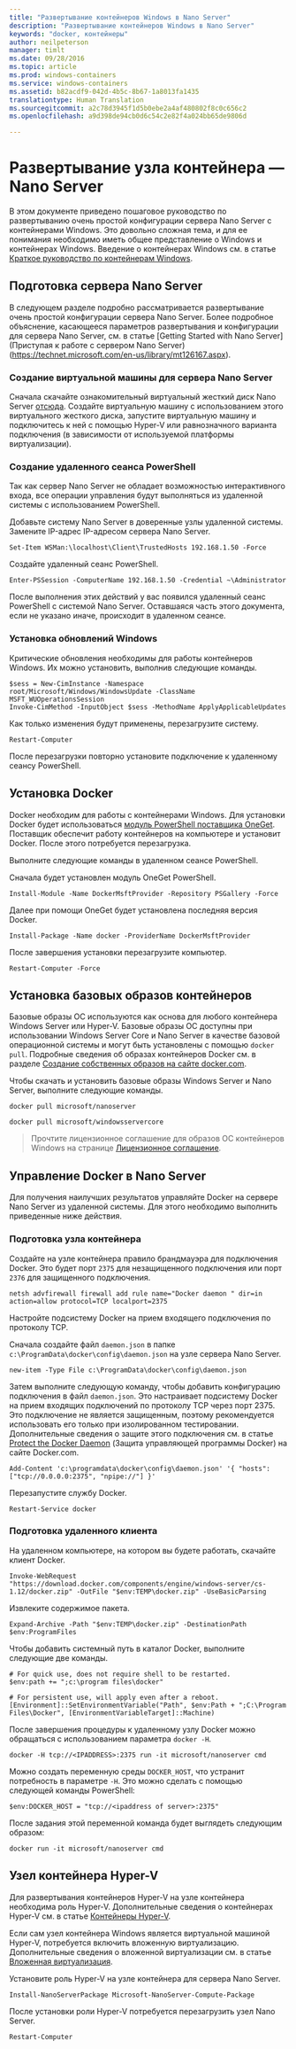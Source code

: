 ```yaml
---
title: "Развертывание контейнеров Windows в Nano Server"
description: "Развертывание контейнеров Windows в Nano Server"
keywords: "docker, контейнеры"
author: neilpeterson
manager: timlt
ms.date: 09/28/2016
ms.topic: article
ms.prod: windows-containers
ms.service: windows-containers
ms.assetid: b82acdf9-042d-4b5c-8b67-1a8013fa1435
translationtype: Human Translation
ms.sourcegitcommit: a2c78d3945f1d5b0ebe2a4af480802f8c0c656c2
ms.openlocfilehash: a9d398de94cb0d6c54c2e82f4a024bb65de9806d

---
```


# Развертывание узла контейнера — Nano Server

В этом документе приведено пошаговое руководство по развертыванию очень простой конфигурации сервера Nano Server с контейнерами Windows. Это довольно сложная тема, и для ее понимания необходимо иметь общее представление о Windows и контейнерах Windows. Введение о контейнерах Windows см. в статье [Краткое руководство по контейнерам Windows](../quick_start/quick_start.md).

## Подготовка сервера Nano Server

В следующем разделе подробно рассматривается развертывание очень простой конфигурации сервера Nano Server. Более подробное объяснение, касающееся параметров развертывания и конфигурации для сервера Nano Server, см. в статье [Getting Started with Nano Server] (Приступая к работе с сервером Nano Server) (https://technet.microsoft.com/en-us/library/mt126167.aspx).

### Создание виртуальной машины для сервера Nano Server

Сначала скачайте ознакомительный виртуальный жесткий диск Nano Server [отсюда](https://www.microsoft.com/en-us/evalcenter/evaluate-windows-server-2016). Создайте виртуальную машину с использованием этого виртуального жесткого диска, запустите виртуальную машину и подключитесь к ней с помощью Hyper-V или равнозначного варианта подключения (в зависимости от используемой платформы виртуализации).

### Создание удаленного сеанса PowerShell

Так как сервер Nano Server не обладает возможностью интерактивного входа, все операции управления будут выполняться из удаленной системы с использованием PowerShell.

Добавьте систему Nano Server в доверенные узлы удаленной системы. Замените IP-адрес IP-адресом сервера Nano Server.

```none
Set-Item WSMan:\localhost\Client\TrustedHosts 192.168.1.50 -Force
```

Создайте удаленный сеанс PowerShell.

```none
Enter-PSSession -ComputerName 192.168.1.50 -Credential ~\Administrator
```

После выполнения этих действий у вас появился удаленный сеанс PowerShell с системой Nano Server. Оставшаяся часть этого документа, если не указано иначе, происходит в удаленном сеансе.

### Установка обновлений Windows

Критические обновления необходимы для работы контейнеров Windows. Их можно установить, выполнив следующие команды.

```none
$sess = New-CimInstance -Namespace root/Microsoft/Windows/WindowsUpdate -ClassName MSFT_WUOperationsSession
Invoke-CimMethod -InputObject $sess -MethodName ApplyApplicableUpdates
```

Как только изменения будут применены, перезагрузите систему.

```none
Restart-Computer
```

После перезагрузки повторно установите подключение к удаленному сеансу PowerShell.

## Установка Docker

Docker необходим для работы с контейнерами Windows. Для установки Docker будет использоваться [модуль PowerShell поставщика OneGet](https://github.com/oneget/oneget). Поставщик обеспечит работу контейнеров на компьютере и установит Docker. После этого потребуется перезагрузка. 

Выполните следующие команды в удаленном сеансе PowerShell.

Сначала будет установлен модуль OneGet PowerShell.

```none
Install-Module -Name DockerMsftProvider -Repository PSGallery -Force
```

Далее при помощи OneGet будет установлена последняя версия Docker.

```none
Install-Package -Name docker -ProviderName DockerMsftProvider
```

После завершения установки перезагрузите компьютер.

```none
Restart-Computer -Force
```

## Установка базовых образов контейнеров

Базовые образы ОС используются как основа для любого контейнера Windows Server или Hyper-V. Базовые образы ОС доступны при использовании Windows Server Core и Nano Server в качестве базовой операционной системы и могут быть установлены с помощью `docker pull`. Подробные сведения об образах контейнеров Docker см. в разделе [Создание собственных образов на сайте docker.com](https://docs.docker.com/engine/tutorials/dockerimages/).

Чтобы скачать и установить базовые образы Windows Server и Nano Server, выполните следующие команды.

```none
docker pull microsoft/nanoserver
```

```none
docker pull microsoft/windowsservercore
```

> Прочтите лицензионное соглашение для образов ОС контейнеров Windows на странице [Лицензионное соглашение](../Images_EULA.md).

## Управление Docker в Nano Server

Для получения наилучших результатов управляйте Docker на сервере Nano Server из удаленной системы. Для этого необходимо выполнить приведенные ниже действия.

### Подготовка узла контейнера

Создайте на узле контейнера правило брандмауэра для подключения Docker. Это будет порт `2375` для незащищенного подключения или порт `2376` для защищенного подключения.

```none
netsh advfirewall firewall add rule name="Docker daemon " dir=in action=allow protocol=TCP localport=2375
```

Настройте подсистему Docker на прием входящего подключения по протоколу TCP.

Сначала создайте файл `daemon.json` в папке `c:\ProgramData\docker\config\daemon.json` на узле сервера Nano Server.

```none
new-item -Type File c:\ProgramData\docker\config\daemon.json
```

Затем выполните следующую команду, чтобы добавить конфигурацию подключения в файл `daemon.json`. Это настраивает подсистему Docker на прием входящих подключений по протоколу TCP через порт 2375. Это подключение не является защищенным, поэтому рекомендуется использовать его только при изолированном тестировании. Дополнительные сведения о защите этого подключения см. в статье [Protect the Docker Daemon](https://docs.docker.com/engine/security/https/) (Защита управляющей программы Docker) на сайте Docker.com.

```none
Add-Content 'c:\programdata\docker\config\daemon.json' '{ "hosts": ["tcp://0.0.0.0:2375", "npipe://"] }'
```

Перезапустите службу Docker.

```none
Restart-Service docker
```

### Подготовка удаленного клиента

На удаленном компьютере, на котором вы будете работать, скачайте клиент Docker.

```none
Invoke-WebRequest "https://download.docker.com/components/engine/windows-server/cs-1.12/docker.zip" -OutFile "$env:TEMP\docker.zip" -UseBasicParsing
```

Извлеките содержимое пакета.

```none
Expand-Archive -Path "$env:TEMP\docker.zip" -DestinationPath $env:ProgramFiles
```

Чтобы добавить системный путь в каталог Docker, выполните следующие две команды.

```none
# For quick use, does not require shell to be restarted.
$env:path += ";c:\program files\docker"

# For persistent use, will apply even after a reboot. 
[Environment]::SetEnvironmentVariable("Path", $env:Path + ";C:\Program Files\Docker", [EnvironmentVariableTarget]::Machine)
```

После завершения процедуры к удаленному узлу Docker можно обращаться с использованием параметра `docker -H`.

```none
docker -H tcp://<IPADDRESS>:2375 run -it microsoft/nanoserver cmd
```

Можно создать переменную среды `DOCKER_HOST`, что устранит потребность в параметре `-H`. Это можно сделать с помощью следующей команды PowerShell:

```none
$env:DOCKER_HOST = "tcp://<ipaddress of server>:2375"
```

После задания этой переменной команда будет выглядеть следующим образом:

```none
docker run -it microsoft/nanoserver cmd
```

## Узел контейнера Hyper-V

Для развертывания контейнеров Hyper-V на узле контейнера необходима роль Hyper-V. Дополнительные сведения о контейнерах Hyper-V см. в статье [Контейнеры Hyper-V](../management/hyperv_container.md).

Если сам узел контейнера Windows является виртуальной машиной Hyper-V, потребуется включить вложенную виртуализацию. Дополнительные сведения о вложенной виртуализации см. в статье [Вложенная виртуализация](https://msdn.microsoft.com/en-us/virtualization/hyperv_on_windows/user_guide/nesting).


Установите роль Hyper-V на узле контейнера для сервера Nano Server.

```none
Install-NanoServerPackage Microsoft-NanoServer-Compute-Package
```

После установки роли Hyper-V потребуется перезагрузить узел Nano Server.

```none
Restart-Computer
```



<!--HONumber=Oct16_HO2-->



